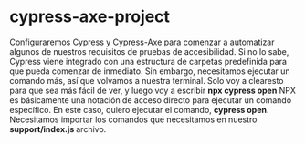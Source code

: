 # cypress-axe-project
Configuraremos Cypress y Cypress-Axe para comenzar a automatizar algunos de nuestros requisitos de pruebas de accesibilidad.
Si no lo sabe, Cypress viene integrado con una estructura de carpetas predefinida para que pueda comenzar de inmediato.
Sin embargo, necesitamos ejecutar un comando más, así que volvamos a nuestra terminal.
Solo voy a clearesto para que sea más fácil de ver, y luego voy a escribir
<b>npx cypress open</b>
NPX es básicamente una notación de acceso directo para ejecutar un comando específico.
En este caso, quiero ejecutar el comando, <b>cypress open</b>.
Necesitamos importar los comandos que necesitamos en nuestro <b> support/index.js </b> archivo.